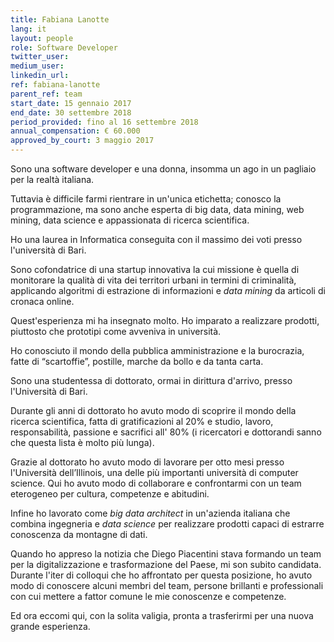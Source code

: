 ```yaml
---
title: Fabiana Lanotte
lang: it
layout: people
role: Software Developer
twitter_user:
medium_user:
linkedin_url:
ref: fabiana-lanotte
parent_ref: team
start_date: 15 gennaio 2017
end_date: 30 settembre 2018
period_provided: fino al 16 settembre 2018
annual_compensation: € 60.000
approved_by_court: 3 maggio 2017
---
```


Sono una software developer e una donna, insomma un ago in un pagliaio per la realtà italiana.

Tuttavia è difficile farmi rientrare in un'unica etichetta; conosco la programmazione, ma sono anche esperta di big data, data mining, web mining, data science e appassionata di ricerca scientifica.

Ho una laurea in Informatica conseguita con il massimo dei voti presso l'università di Bari.

Sono cofondatrice di una startup innovativa la cui missione è quella di monitorare la qualità di vita dei territori urbani in termini di criminalità, applicando algoritmi di estrazione di informazioni e *data mining* da articoli di cronaca online.

Quest'esperienza mi ha insegnato molto. Ho imparato a realizzare prodotti, piuttosto che prototipi come avveniva in università.

Ho conosciuto il mondo della pubblica amministrazione e la burocrazia, fatte di “scartoffie”, postille, marche da bollo e da tanta carta.

Sono una studentessa di dottorato, ormai in dirittura d'arrivo, presso l'Università di Bari.

Durante gli anni di dottorato ho avuto modo di scoprire il mondo della ricerca scientifica, fatta di gratificazioni al 20% e studio, lavoro, responsabilità, passione e sacrifici all' 80% (i ricercatori e dottorandi sanno che questa lista è molto più lunga).

Grazie al dottorato ho avuto modo di lavorare per otto mesi presso l'Università dell’Illinois, una delle più importanti università di computer science. Qui ho avuto modo di collaborare e confrontarmi con un team eterogeneo per cultura, competenze e abitudini.

Infine ho lavorato come *big data architect* in un'azienda italiana che combina ingegneria e *data science* per realizzare prodotti capaci di estrarre conoscenza da montagne di dati.

Quando ho appreso la notizia che Diego Piacentini stava formando un team per la digitalizzazione e trasformazione del Paese, mi son subito candidata. Durante l'iter di colloqui che ho affrontato per questa posizione, ho avuto modo di conoscere alcuni membri del team, persone brillanti e professionali con cui mettere a fattor comune le mie conoscenze e competenze.

Ed ora eccomi qui, con la solita valigia, pronta a trasferirmi per una nuova grande esperienza.
